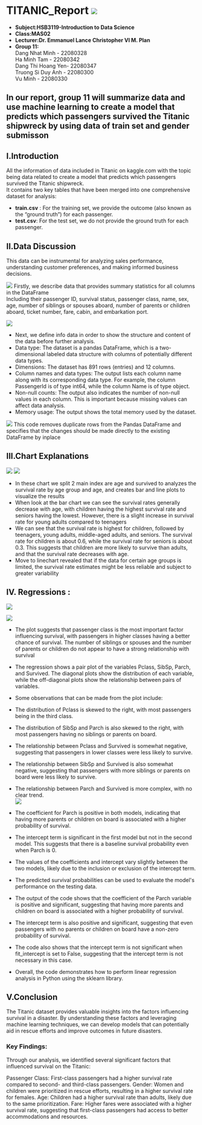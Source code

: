 # TITANIC_Report ![](images/header.png)
- **Subject:HSB3119-Introduction to Data Science**
- **Class:MAS02**
- **Lecturer:Dr. Emmanuel Lance Christopher VI M. Plan**
- **Group 11:**      
Dang Nhat Minh - 22080328  
Ha Minh Tam -  22080342  
Dang Thi Hoang Yen- 22080347  
Truong Si Duy Anh - 22080300    
Vu Minh -  22080330  
## In our report, group 11 will summarize data and use machine learning to create a model that predicts which passengers survived the Titanic shipwreck by using data of train set and gender submisson
## I.Introduction
  
All the information of data included in Titanic on kaggle.com with the topic being data related to create a model that predicts which passengers survived the Titanic shipwreck.  
It contains two key tables that have been merged into one comprehensive dataset for analysis:
- **train.csv** :
For the training set, we provide the outcome (also known as the “ground truth”) for each passenger.
- **test.csv**:
For the test set, we do not provide the ground truth for each passenger.

## II.Data Discussion    
This data can be instrumental for analyzing sales performance, understanding customer preferences, and making informed business decisions.

![](images/describe.PNG)
Firstly, we describe data that provides summary statistics for all columns in the DataFrame  
Including their passenger ID, survival status, passenger class, name, sex, age, number of siblings or spouses aboard, number of parents or children aboard, ticket number, fare, cabin, and embarkation port.
  
![](images/info.PNG)   
- Next, we define info data in order to show the structure and content of the data before further analysis.  
- Data type: The dataset is a pandas DataFrame, which is a two-dimensional labeled data structure with columns of potentially different data types.
- Dimensions: The dataset has 891 rows (entries) and 12 columns.
- Column names and data types: The output lists each column name along with its corresponding data type. For example, the column PassengerId is of type int64, while the column Name is of type object.
- Non-null counts: The output also indicates the number of non-null values in each column. This is important because missing values can affect data analysis.  
- Memory usage: The output shows the total memory used by the dataset.  

![](images/dropduplicate.PNG)
This code removes duplicate rows from the Pandas DataFrame and specifies that the changes should be made directly to the existing DataFrame by inplace  
## III.Chart Explanations  
![](images/barchart.PNG) ![](images/linechart.PNG)  
 - In these chart we split 2 main index are age and survived to analyzes the survival rate by age group and age, and creates bar and line plots to visualize the results  
 - When look at the bar chart we can see the survival rates generally decrease with age, with children having the highest survival rate and seniors having the lowest. However, there is a slight increase in survival rate for young adults compared to teenagers   
 - We can see that the survival rate is highest for children, followed by teenagers, young adults, middle-aged adults, and seniors. The survival rate for children is about 0.6, while the survival rate for seniors is about 0.3. This suggests that children are more likely to survive than adults, and that the survival rate decreases with age.
-  Move to linechart revealed that if the data for certain age groups is limited, the survival rate estimates might be less reliable and subject to greater variability
 ## IV. Regressions :
![](images/regression.PNG) 



![](images/linear.PNG)  
- The plot suggests that passenger class is the most important factor influencing survival, with passengers in higher classes having a better chance of survival. The number of siblings or spouses and the number of parents or children do not appear to have a strong relationship with survival    
- The regression shows a pair plot of the variables Pclass, SibSp, Parch, and Survived. The diagonal plots show the distribution of each variable, while the off-diagonal plots show the relationship between pairs of variables.  
  
- Some observations that can be made from the plot include:  
- The distribution of Pclass is skewed to the right, with most passengers being in the third class.  
- The distribution of SibSp and Parch is also skewed to the right, with most passengers having no siblings or parents on board.  
- The relationship between Pclass and Survived is somewhat negative, suggesting that passengers in lower classes were less likely to survive.  
- The relationship between SibSp and Survived is also somewhat negative, suggesting that passengers with more siblings or parents on board were less likely to survive.  
- The relationship between Parch and Survived is more complex, with no clear trend.    
![](images/coefandintercept.PNG)  
- The coefficient for Parch is positive in both models, indicating that having more parents or children on board is associated with a higher probability of survival.     
- The intercept term is significant in the first model but not in the second model. This suggests that there is a baseline survival probability even when Parch is 0.    
- The values of the coefficients and intercept vary slightly between the two models, likely due to the inclusion or exclusion of the intercept term.    
- The predicted survival probabilities can be used to evaluate the model's performance on the testing data.    
- The output of the code shows that the coefficient of the Parch variable is positive and significant, suggesting that having more parents and children on board is associated with a higher probability of survival.   
- The intercept term is also positive and significant, suggesting that even passengers with no parents or children on board have a non-zero probability of survival.  

- The code also shows that the intercept term is not significant when fit_intercept is set to False, suggesting that the intercept term is not necessary in this case.    

- Overall, the code demonstrates how to perform linear regression analysis in Python using the sklearn library.

## V.Conclusion  
The Titanic dataset provides valuable insights into the factors influencing survival in a disaster. By understanding these factors and leveraging machine learning techniques, we can develop models that can potentially aid in rescue efforts and improve outcomes in future disasters.
### Key Findings:
Through our analysis, we identified several significant factors that influenced survival on the Titanic:

Passenger Class: First-class passengers had a higher survival rate compared to second- and third-class passengers.
Gender: Women and children were prioritized in rescue efforts, resulting in a higher survival rate for females.
Age: Children had a higher survival rate than adults, likely due to the same prioritization.
Fare: Higher fares were associated with a higher survival rate, suggesting that first-class passengers had access to better accommodations and resources.
